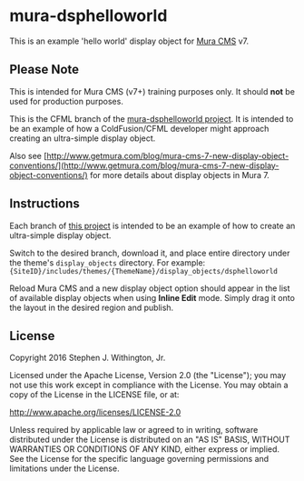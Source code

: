 # mura-dsphelloworld

This is an example 'hello world' display object for [Mura CMS](http://www.getmura.com) v7.

## Please Note
This is intended for Mura CMS (v7+) training purposes only. It should **not** be used for production purposes.

This is the CFML branch of the [mura-dsphelloworld project](https://github.com/stevewithington/mura-dsphelloworld/tree/cfml). It is intended to be an example of how a ColdFusion/CFML developer might approach creating an ultra-simple display object.

Also see [http://www.getmura.com/blog/mura-cms-7-new-display-object-conventions/](http://www.getmura.com/blog/mura-cms-7-new-display-object-conventions/) for more details about display objects in Mura 7.

## Instructions
Each branch of [this project](https://github.com/stevewithington/mura-dsphelloworld) is intended to be an example of how to create an ultra-simple display object.

Switch to the desired branch, download it, and place entire directory under the theme's `display_objects` directory. For example: `{SiteID}/includes/themes/{ThemeName}/display_objects/dsphelloworld`

Reload Mura CMS and a new display object option should appear in the list of available display objects when using **Inline Edit** mode. Simply drag it onto the layout in the desired region and publish.

## License
Copyright 2016 Stephen J. Withington, Jr.

Licensed under the Apache License, Version 2.0 (the "License"); you may not use this work except in compliance with the License. You may obtain a copy of the License in the LICENSE file, or at:

http://www.apache.org/licenses/LICENSE-2.0

Unless required by applicable law or agreed to in writing, software distributed under the License is distributed on an "AS IS" BASIS, WITHOUT WARRANTIES OR CONDITIONS OF ANY KIND, either express or implied. See the License for the specific language governing permissions and limitations under the License.
